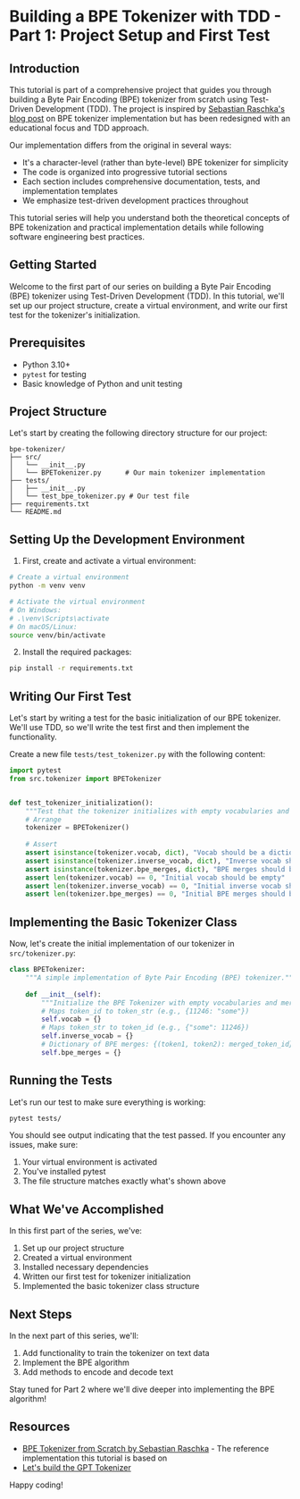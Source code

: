 # Building a BPE Tokenizer with TDD - Part 1: Project Setup and First Test

## Introduction

This tutorial is part of a comprehensive project that guides you through building a Byte Pair Encoding (BPE) tokenizer from scratch using Test-Driven Development (TDD). The project is inspired by [Sebastian Raschka's blog post](https://sebastianraschka.com/blog/2025/bpe-from-scratch.html) on BPE tokenizer implementation but has been redesigned with an educational focus and TDD approach.

Our implementation differs from the original in several ways:
- It's a character-level (rather than byte-level) BPE tokenizer for simplicity
- The code is organized into progressive tutorial sections
- Each section includes comprehensive documentation, tests, and implementation templates
- We emphasize test-driven development practices throughout

This tutorial series will help you understand both the theoretical concepts of BPE tokenization and practical implementation details while following software engineering best practices.


## Getting Started

Welcome to the first part of our series on building a Byte Pair Encoding (BPE) tokenizer using Test-Driven Development (TDD). In this tutorial, we'll set up our project structure, create a virtual environment, and write our first test for the tokenizer's initialization.

## Prerequisites

- Python 3.10+
- `pytest` for testing
- Basic knowledge of Python and unit testing

## Project Structure

Let's start by creating the following directory structure for our project:

```
bpe-tokenizer/
├── src/
│   └── __init__.py
│   └── BPETokenizer.py      # Our main tokenizer implementation
├── tests/
│   ├── __init__.py
│   └── test_bpe_tokenizer.py # Our test file
├── requirements.txt
└── README.md
```

## Setting Up the Development Environment

1. First, create and activate a virtual environment:

```bash
# Create a virtual environment
python -m venv venv

# Activate the virtual environment
# On Windows:
# .\venv\Scripts\activate
# On macOS/Linux:
source venv/bin/activate
```

2. Install the required packages:

```bash
pip install -r requirements.txt
```

## Writing Our First Test

Let's start by writing a test for the basic initialization of our BPE tokenizer. We'll use TDD, so we'll write the test first and then implement the functionality.

Create a new file `tests/test_tokenizer.py` with the following content:

```python
import pytest
from src.tokenizer import BPETokenizer


def test_tokenizer_initialization():
    """Test that the tokenizer initializes with empty vocabularies and merges."""
    # Arrange
    tokenizer = BPETokenizer()
    
    # Assert
    assert isinstance(tokenizer.vocab, dict), "Vocab should be a dictionary"
    assert isinstance(tokenizer.inverse_vocab, dict), "Inverse vocab should be a dictionary"
    assert isinstance(tokenizer.bpe_merges, dict), "BPE merges should be a dictionary"
    assert len(tokenizer.vocab) == 0, "Initial vocab should be empty"
    assert len(tokenizer.inverse_vocab) == 0, "Initial inverse vocab should be empty"
    assert len(tokenizer.bpe_merges) == 0, "Initial BPE merges should be empty"
```

## Implementing the Basic Tokenizer Class

Now, let's create the initial implementation of our tokenizer in `src/tokenizer.py`:

```python
class BPETokenizer:
    """A simple implementation of Byte Pair Encoding (BPE) tokenizer."""
    
    def __init__(self):
        """Initialize the BPE Tokenizer with empty vocabularies and merges."""
        # Maps token_id to token_str (e.g., {11246: "some"})
        self.vocab = {}
        # Maps token_str to token_id (e.g., {"some": 11246})
        self.inverse_vocab = {}
        # Dictionary of BPE merges: {(token1, token2): merged_token_id}
        self.bpe_merges = {}
```

## Running the Tests

Let's run our test to make sure everything is working:

```bash
pytest tests/
```

You should see output indicating that the test passed. If you encounter any issues, make sure:

1. Your virtual environment is activated
2. You've installed pytest
3. The file structure matches exactly what's shown above

## What We've Accomplished

In this first part of the series, we've:

1. Set up our project structure
2. Created a virtual environment
3. Installed necessary dependencies
4. Written our first test for tokenizer initialization
5. Implemented the basic tokenizer class structure

## Next Steps

In the next part of this series, we'll:

1. Add functionality to train the tokenizer on text data
2. Implement the BPE algorithm
3. Add methods to encode and decode text

Stay tuned for Part 2 where we'll dive deeper into implementing the BPE algorithm!

## Resources

- [BPE Tokenizer from Scratch by Sebastian Raschka](https://sebastianraschka.com/blog/2025/bpe-from-scratch.html) - The reference implementation this tutorial is based on
- [Let's build the GPT Tokenizer](https://www.youtube.com/watch?v=zduSFxRajkE)


Happy coding!
